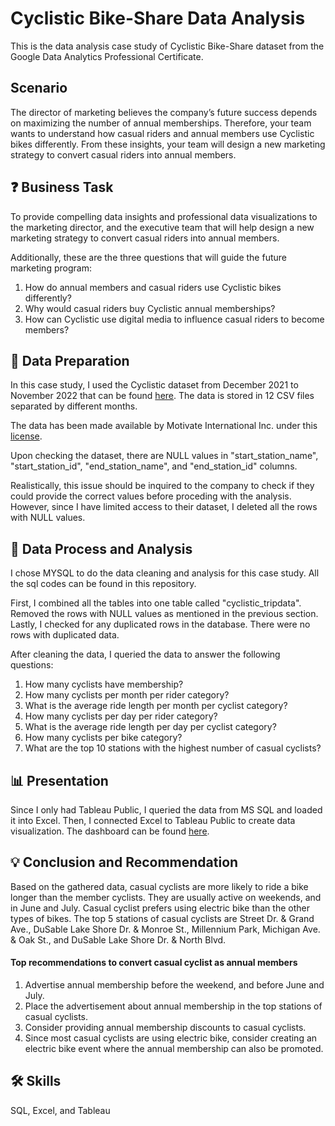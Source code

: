 # Cyclistic Bike-Share Data Analysis
This is the data analysis case study of Cyclistic Bike-Share dataset from the Google Data Analytics Professional Certificate.

## Scenario
The director
of marketing believes the company’s future success depends on maximizing the number of annual memberships. Therefore,
your team wants to understand how casual riders and annual members use Cyclistic bikes differently. From these insights,
your team will design a new marketing strategy to convert casual riders into annual members.

## ❓ Business Task
To provide compelling data insights and professional data visualizations to the marketing director, and the executive team that will help design a new marketing strategy to convert casual riders into annual members.

Additionally, these are the three questions that will guide the future marketing program:

1. How do annual members and casual riders use Cyclistic bikes differently?
2. Why would casual riders buy Cyclistic annual memberships?
3. How can Cyclistic use digital media to influence casual riders to become members?

## 📝 Data Preparation
In this case study, I used the Cyclistic dataset from December 2021 to November 2022 that can be found [here](https://divvy-tripdata.s3.amazonaws.com/index.html). The data is stored in 12 CSV files separated by different months.

The data has been made available by
Motivate International Inc. under this [license](https://www.divvybikes.com/data-license-agreement).

Upon checking the dataset, there are NULL values in "start_station_name", "start_station_id", "end_station_name", and "end_station_id" columns.
 
Realistically, this issue should be inquired to the company to check if they could provide the correct values before proceding with the analysis.
However, since I have limited access to their dataset, I deleted all the rows with NULL values.

## 🔎 Data Process and Analysis
I chose MYSQL to do the data cleaning and analysis for this case study. All the sql codes can be found in this repository.

First, I combined all the tables into one table called "cyclistic_tripdata". Removed the rows with NULL values as mentioned in the previous section. Lastly, I checked for any duplicated rows in the database. There were no rows with duplicated data.

After cleaning the data, I queried the data to answer the following questions:
1. How many cyclists have membership?
2. How many cyclists per month per rider category?
3. What is the average ride length per month per cyclist category?
4. How many cyclists per day per rider category?
5. What is the average ride length per day per cyclist category?
6. How many cyclists per bike category?
7. What are the top 10 stations with the highest number of casual cyclists? 

## 📊 Presentation
Since I only had Tableau Public, I queried the data from MS SQL and loaded it into Excel. Then, I connected Excel to Tableau Public to create data visualization.
The dashboard can be found [here](https://public.tableau.com/app/profile/vikramjeet.singh.ahdan7968/viz/CyclisticbikeCaseStudy/CaseStudyReport?publish=yes).

## 💡 Conclusion and Recommendation
Based on the gathered data, casual cyclists are more likely to ride a bike longer than the member cyclists. They are usually active on weekends, and in June and July. Casual cyclist prefers using electric bike than the other types of bikes. The top 5 stations of casual cyclists are Street Dr. & Grand Ave., DuSable Lake Shore Dr. & Monroe St., Millennium Park, Michigan Ave. & Oak St., and DuSable Lake Shore Dr. & North Blvd.

#### Top recommendations to convert casual cyclist as annual members
1. Advertise annual membership before the weekend, and before June and July.
2. Place the advertisement about annual membership in the top stations of casual cyclists.
3. Consider providing annual membership discounts to casual cyclists.
4. Since most casual cyclists are using electric bike, consider creating an electric bike event where the annual membership can also be promoted. 

## 🛠 Skills
SQL, Excel, and Tableau

